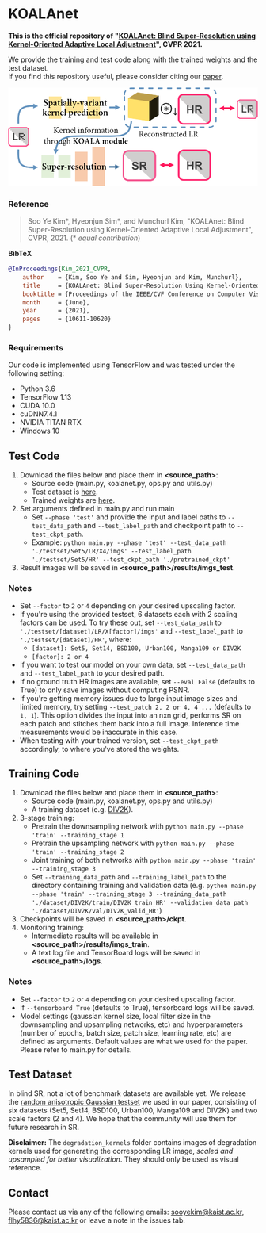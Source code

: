 # KOALAnet
**This is the official repository of "[KOALAnet: Blind Super-Resolution using Kernel-Oriented Adaptive Local Adjustment](https://arxiv.org/abs/2012.08103)", CVPR 2021.**

We provide the training and test code along with the trained weights and the test dataset.  
If you find this repository useful, please consider citing our [paper](https://arxiv.org/abs/2012.08103).

![framework](/KOALAnet_framework.png)

### Reference   
> Soo Ye Kim*, Hyeonjun Sim*, and Munchurl Kim, "KOALAnet: Blind Super-Resolution using Kernel-Oriented Adaptive Local Adjustment", CVPR, 2021. (* *equal contribution*)
> 
**BibTeX**
```bibtex
@InProceedings{Kim_2021_CVPR,
    author    = {Kim, Soo Ye and Sim, Hyeonjun and Kim, Munchurl},
    title     = {KOALAnet: Blind Super-Resolution Using Kernel-Oriented Adaptive Local Adjustment},
    booktitle = {Proceedings of the IEEE/CVF Conference on Computer Vision and Pattern Recognition (CVPR)},
    month     = {June},
    year      = {2021},
    pages     = {10611-10620}
}
```
### Requirements
Our code is implemented using TensorFlow and was tested under the following setting:
* Python 3.6
* TensorFlow 1.13
* CUDA 10.0
* cuDNN7.4.1
* NVIDIA TITAN RTX
* Windows 10

## Test Code
1. Download the files below and place them in **<source_path>**:
    * Source code (main.py, koalanet.py, ops.py and utils.py)
    * Test dataset is [here](https://www.dropbox.com/sh/zkwia1ndleokeex/AAClDJY5sUDVWRLgSfi1sL3ka?dl=0).
    * Trained weights are [here](https://www.dropbox.com/sh/m0e2wezc2nv3z22/AAAaA-b1BGohioe4_EHzE_oIa?dl=0).
2. Set arguments defined in main.py and run main
    * Set ```--phase 'test'``` and provide the input and label paths to ```--test_data_path``` and ```--test_label_path``` and checkpoint path to ```--test_ckpt_path```.
    * Example: ```python main.py --phase 'test' --test_data_path './testset/Set5/LR/X4/imgs' --test_label_path './testset/Set5/HR' --test_ckpt_path './pretrained_ckpt'```
3. Result images will be saved in **<source_path>/results/imgs_test**.

### Notes
* Set ```--factor``` to ```2``` or ```4``` depending on your desired upscaling factor. 
* If you're using the provided testset, 6 datasets each with 2 scaling factors can be used. To try these out, set ```--test_data_path``` to ```'./testset/[dataset]/LR/X[factor]/imgs'``` and ```--test_label_path``` to ```'./testset/[dataset]/HR'```, where:
    * ```[dataset]: Set5, Set14, BSD100, Urban100, Manga109 or DIV2K```
    * ```[factor]: 2 or 4```
* If you want to test our model on your own data, set ```--test_data_path``` and ```--test_label_path``` to your desired path.
* If no ground truth HR images are available, set ```--eval False``` (defaults to True) to only save images without computing PSNR.
* If you're getting memory issues due to large input image sizes and limited memory, try setting ```--test_patch 2, 2 or 4, 4 ...``` (defaults to ```1, 1```). This option divides the input into an nxn grid, performs SR on each patch and stitches them back into a full image. Inference time measurements would be inaccurate in this case.
* When testing with your trained version, set ```--test_ckpt_path``` accordingly, to where you've stored the weights.

## Training Code
1. Download the files below and place them in **<source_path>**:
    * Source code (main.py, koalanet.py, ops.py and utils.py)
    * A training dataset (e.g. [DIV2K](https://data.vision.ee.ethz.ch/cvl/DIV2K/)).
2. 3-stage training:
    * Pretrain the downsampling network with ```python main.py --phase 'train' --training_stage 1```
    * Pretrain the upsampling network with ```python main.py --phase 'train' --training_stage 2```
    * Joint training of both networks with ```python main.py --phase 'train' --training_stage 3```
    * Set ```--training_data_path``` and ```--training_label_path``` to the directory containing training and validation data (e.g. ```python main.py --phase 'train' --training_stage 3 --training_data_path './dataset/DIV2K/train/DIV2K_train_HR' --validation_data_path './dataset/DIV2K/val/DIV2K_valid_HR'```)
3. Checkpoints will be saved in **<source_path>/ckpt**.
4. Monitoring training:
    * Intermediate results will be available in **<source_path>/results/imgs_train**.
    * A text log file and TensorBoard logs will be saved in **<source_path>/logs**.

### Notes
* Set ```--factor``` to ```2``` or ```4``` depending on your desired upscaling factor. 
* If ```--tensorboard True``` (defaults to True), tensorboard logs will be saved.
* Model settings (gaussian kernel size, local filter size in the downsampling and upsampling networks, etc) and hyperparameters (number of epochs, batch size, patch size, learning rate, etc) are defined as arguments. Default values are what we used for the paper. Please refer to main.py for details.

## Test Dataset
In blind SR, not a lot of benchmark datasets are available yet. We release the [random anisotropic Gaussian testset](https://www.dropbox.com/sh/zkwia1ndleokeex/AAClDJY5sUDVWRLgSfi1sL3ka?dl=0) we used in our paper, consisting of six datasets (Set5, Set14, BSD100, Urban100, Manga109 and DIV2K) and two scale factors (2 and 4). We hope that the community will use them for future research in SR.  

**Disclaimer:** The ```degradation_kernels``` folder contains images of degradation kernels used for generating the corresponding LR image, *scaled and upsampled for better visualization*. They should only be used as visual reference.

## Contact
Please contact us via any of the following emails: sooyekim@kaist.ac.kr, flhy5836@kaist.ac.kr or leave a note in the issues tab.


